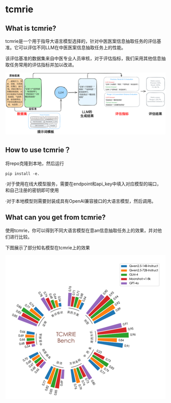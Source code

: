 # tcmrie
## What is tcmrie?
tcmrie是一个用于指导大语言模型选择的，针对中医医案信息抽取任务的评估基准。它可以评估不同LLM在中医医案信息抽取任务上的性能。

该评估基准的数据集来自中医专业人员审核，对于评估指标，我们采用其他信息抽取任务常用的评估指标并加以改进。

![image](https://github.com/medinfox/tcmrie/blob/main/PNG/workflow.png)

## How to use tcmrie？
将repo克隆到本地，然后运行

~~~
pip install -e.
~~~

·对于使用在线大模型服务，需要在endpoint和api_key中填入对应模型的端口，和自己注册的密钥即可使用

·对于本地模型则需要封装成具有OpenAI兼容接口的大语言模型，然后调用。

## What can you get from tcmrie?
使用tcmrie，你可以得到不同大语言模型在意an信息抽取任务上的效果，并对他们进行比较。

下图展示了部分知名模型在tcmrie上的效果

![image](https://github.com/medinfox/tcmrie/blob/main/PNG/results%20for%20some%20llms.png)
